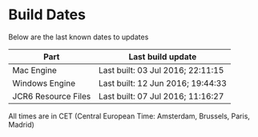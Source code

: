 # Build Dates

Below are the last known dates to updates

Part | Last build update
-----|-----
Mac Engine | Last built: 03 Jul 2016; 22:11:15
Windows Engine | Last built: 12 Jun 2016; 19:44:33
JCR6 Resource Files | Last built: 07 Jul 2016; 11:16:27
All times are in CET (Central European Time: Amsterdam, Brussels, Paris, Madrid)



